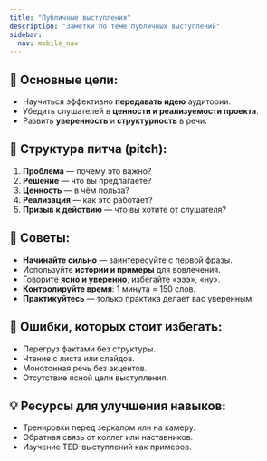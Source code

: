 ```yaml
---
title: "Публичные выступления"
description: "Заметки по теме публичных выступлений"
sidebar:
  nav: mobile_nav
---
```


## 🔑 Основные цели:
- Научиться эффективно **передавать идею** аудитории.
- Убедить слушателей в **ценности и реализуемости проекта**.
- Развить **уверенность** и **структурность** в речи.

## 🧩 Структура питча (pitch):
1. **Проблема** — почему это важно?
2. **Решение** — что вы предлагаете?
3. **Ценность** — в чём польза?
4. **Реализация** — как это работает?
5. **Призыв к действию** — что вы хотите от слушателя?

## 📌 Советы:
- **Начинайте сильно** — заинтересуйте с первой фразы.
- Используйте **истории и примеры** для вовлечения.
- Говорите **ясно и уверенно**, избегайте «эээ», «ну».
- **Контролируйте время**: 1 минута = 150 слов.
- **Практикуйтесь** — только практика делает вас уверенным.

## 🎯 Ошибки, которых стоит избегать:
- Перегруз фактами без структуры.
- Чтение с листа или слайдов.
- Монотонная речь без акцентов.
- Отсутствие ясной цели выступления.

## 💡 Ресурсы для улучшения навыков:
- Тренировки перед зеркалом или на камеру.
- Обратная связь от коллег или наставников.
- Изучение TED-выступлений как примеров.

